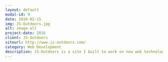 ```yaml
---
layout: default
modal-id: 9
date: 2016-02-15
img: JS-Outdoors.jpg
alt: image-alt
project-date: 2016
client: JS-Outdoors
siteurl: http://www.js-outdoors.com/
category: Web Development
description: JS-Outdoors is a site I built to work on new web technologies while writing stories, review, tips, and reports on hunting and fishing. The site is built off of Jekyll, using Grunt, and Bourbon and Neat for styling and a mobile-ready design.
---
```

